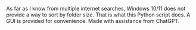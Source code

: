 As far as I know from multiple internet searches, Windows 10/11 does not provide a way to sort by folder size. That is what this Python script does. A GUI is provided for convenience. Made with assistance from ChatGPT. 
